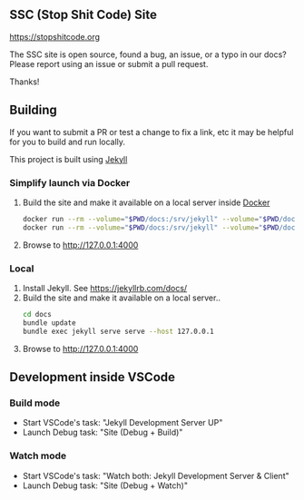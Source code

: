 ## SSC (Stop Shit Code) Site 

https://stopshitcode.org


The SSC site is open source, found a bug, an issue, or a typo in our docs? Please report using an issue or submit a pull request.

Thanks!


## Building

If you want to submit a PR or test a change to fix a link, etc it may be helpful for you to build and run locally.

This project is built using [Jekyll](https://jekyllrb.com/)

### Simplify launch via Docker
1. Build the site and make it available on a local server inside [Docker](https://www.docker.com/)
	```bash
	docker run --rm --volume="$PWD/docs:/srv/jekyll" --volume="$PWD/docs/.vendor/bundle:/usr/local/bundle" --publish 4000:4000 --interactive --tty jekyll/builder:4.0.0 bundle update
	docker run --rm --volume="$PWD/docs:/srv/jekyll" --volume="$PWD/docs/.vendor/bundle:/usr/local/bundle" --publish 4000:4000 --interactive --tty jekyll/builder:4.0.0 bundle exec jekyll serve --host 0.0.0.0
	```
1. Browse to http://127.0.0.1:4000

### Local
1. Install Jekyll. See https://jekyllrb.com/docs/
1. Build the site and make it available on a local server..
	```bash
	cd docs
	bundle update
	bundle exec jekyll serve serve --host 127.0.0.1
	```
1. Browse to http://127.0.0.1:4000


## Development inside VSCode

### Build mode
* Start VSCode's task: "Jekyll Development Server UP"
* Launch Debug task: "Site (Debug + Build)"

### Watch mode
* Start VSCode's task: "Watch both: Jekyll Development Server & Client"
* Launch Debug task: "Site (Debug + Watch)"
